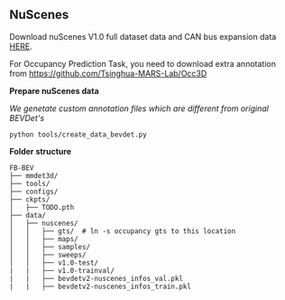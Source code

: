 
## NuScenes
Download nuScenes V1.0 full dataset data  and CAN bus expansion data [HERE](https://www.nuscenes.org/download).

For Occupancy Prediction Task, you need to download extra annotation from
https://github.com/Tsinghua-MARS-Lab/Occ3D



**Prepare nuScenes data**

*We genetate custom annotation files which are different from original BEVDet's*
```
python tools/create_data_bevdet.py
```



**Folder structure**
```
FB-BEV
├── mmdet3d/
├── tools/
├── configs/
├── ckpts/
│   ├── TODO.pth
├── data/
│   ├── nuscenes/
│   │   ├── gts/  # ln -s occupancy gts to this location
│   │   ├── maps/
│   │   ├── samples/
│   │   ├── sweeps/
│   │   ├── v1.0-test/
|   |   ├── v1.0-trainval/
|   |   ├── bevdetv2-nuscenes_infos_val.pkl
|   |   ├── bevdetv2-nuscenes_infos_train.pkl
```